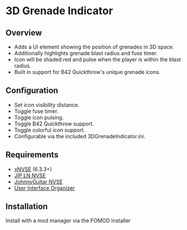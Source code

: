 # 3D Grenade Indicator

## Overview
- Adds a UI element showing the position of grenades in 3D space.
- Additionally highlights grenade blast radius and fuse timer.
- Icon will be shaded red and pulse when the player is within the blast radius.
- Built in support for B42 Quickthrow's unique grenade icons.

## Configuration
- Set icon visibility distance.
- Toggle fuse timer.
- Toggle icon pulsing.
- Toggle B42 Quickthrow support.
- Toggle colorful icon support.
- Configurable via the included 3DGrenadeIndicator.ini.

## Requirements
- [xNVSE](https://www.nexusmods.com/newvegas/mods/67883) (6.3.3+)
- [JIP LN NVSE](https://www.nexusmods.com/newvegas/mods/58277)
- [JohnnyGuitar NVSE](https://www.nexusmods.com/newvegas/mods/66927)
- [User Interface Organizer](https://www.nexusmods.com/newvegas/mods/57174)

## Installation
Install with a mod manager via the FOMOD installer